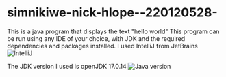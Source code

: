 # simnikiwe-nick-hlope--220120528-
This is a java program that displays the text "hello world"
This program can be run using any IDE of your choice, with JDK and the required dependencies and packages installed. I used IntelliJ from JetBrains
![IntelliJ](https://github.com/user-attachments/assets/c348f209-4eca-480e-88dd-ae762eef689b)

The JDK version I used is openJDK 17.0.14
![Java version](https://github.com/user-attachments/assets/ccf5855b-89eb-4423-9301-4044eb329eb2)

